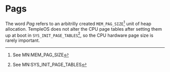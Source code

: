 # Pags
The word _Pag_ refers to an arbitrilly created `MEM_PAG_SIZE`[^1] unit of heap allocation. TempleOS does not alter the CPU page tables after setting them up at boot in `SYS_INIT_PAGE_TABLES`[^2], so the CPU hardware page size is rarely important.

[^1]: See MN:MEM_PAG_SIZE

[^2]: See MN:SYS_INIT_PAGE_TABLES

